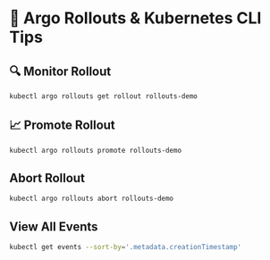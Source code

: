 # 🔧 Argo Rollouts & Kubernetes CLI Tips

## 🔍 Monitor Rollout

```bash
kubectl argo rollouts get rollout rollouts-demo
```

## 📈 Promote Rollout
```bash
kubectl argo rollouts promote rollouts-demo
```

## Abort Rollout
```bash
kubectl argo rollouts abort rollouts-demo
```

## View All Events
```bash
kubectl get events --sort-by='.metadata.creationTimestamp'
```
